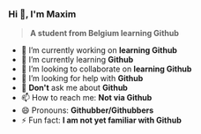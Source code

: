 ### Hi 👋, I'm Maxim

> **A student from Belgium learning Github**

- 🔭 I’m currently working on **learning Github**
- 🌱 I’m currently learning **Github**
- 👯 I’m looking to collaborate on **learning Github**
- 🤔 I’m looking for help with **Github**
- 💬 **Don't** ask me about **Github**
- 📫 How to reach me: **Not via Github**
- 😄 Pronouns: **Githubber/Githubbers**
- ⚡ Fun fact: **I am not yet familiar with Github**

